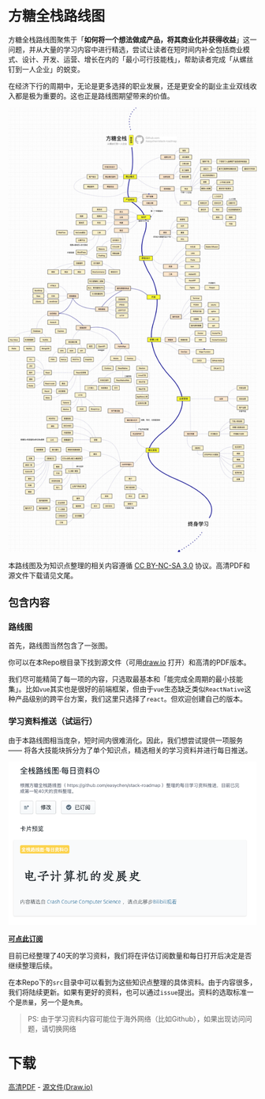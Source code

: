 # 方糖全栈路线图

方糖全栈路线图聚焦于「**如何将一个想法做成产品，将其商业化并获得收益**」这一问题，并从大量的学习内容中进行精选，尝试让读者在短时间内补全包括商业模式、设计、开发、运营、增长在内的「最小可行技能栈」，帮助读者完成「从螺丝钉到一人企业」的蜕变。

在经济下行的周期中，无论是更多选择的职业发展，还是更安全的副业主业双线收入都是极为重要的。这也正是路线图期望带来的价值。

![方糖全栈路线图](./%E6%96%B9%E7%B3%96%E5%85%A8%E6%A0%88%E8%B7%AF%E7%BA%BF%E5%9B%BE.jpg)

本路线图及为知识点整理的相关内容遵循 [CC BY-NC-SA 3.0](https://creativecommons.org/licenses/by-nc-sa/3.0/deed.zh) 协议。高清PDF和源文件下载请见文尾。

## 包含内容

### 路线图

首先，路线图当然包含了一张图。

你可以在本Repo根目录下找到源文件（可用[draw.io](https://draw.io) 打开）和高清的PDF版本。

我们尽可能精简了每一项的内容，只选取最基本和「能完成全周期的最小技能集」。比如`vue`其实也是很好的前端框架，但由于`vue`生态缺乏类似`ReactNative`这种产品级别的跨平台方案，我们这里只选择了`react`。但欢迎创建自己的版本。

### 学习资料推送（试运行）

由于本路线图相当庞杂，短时间内很难消化。因此，我们想尝试提供一项服务 —— 将各大技能块拆分为了单个知识点，精选相关的学习资料并进行每日推送。

[![](src/images/20230101005030.png) ](https://day.ftqq.com/chan/detail/10?mtm_campaign=github) 

 [**可点此订阅**](https://day.ftqq.com/chan/detail/10?mtm_campaign=github)

目前已经整理了40天的学习资料，我们将在评估订阅数量和每日打开后决定是否继续整理后续。

在本Repo下的`src`目录中可以看到为这些知识点整理的具体资料。由于内容很多，我们将陆续更新。如果有更好的资料，也可以通过`issue`提出。资料的选取标准一个是`质量`，另一个是`免费`。

> PS: 由于学习资料内容可能位于海外网络（比如Github），如果出现访问问题，请切换网络

# 下载

[高清PDF](./%E6%96%B9%E7%B3%96%E5%85%A8%E6%A0%88%E8%B7%AF%E7%BA%BF%E5%9B%BE.drawio.pdf) - [源文件(Draw.io)](./%E6%96%B9%E7%B3%96%E5%85%A8%E6%A0%88%E8%B7%AF%E7%BA%BF%E5%9B%BE%E6%BA%90%E6%96%87%E4%BB%B6.drawio)



